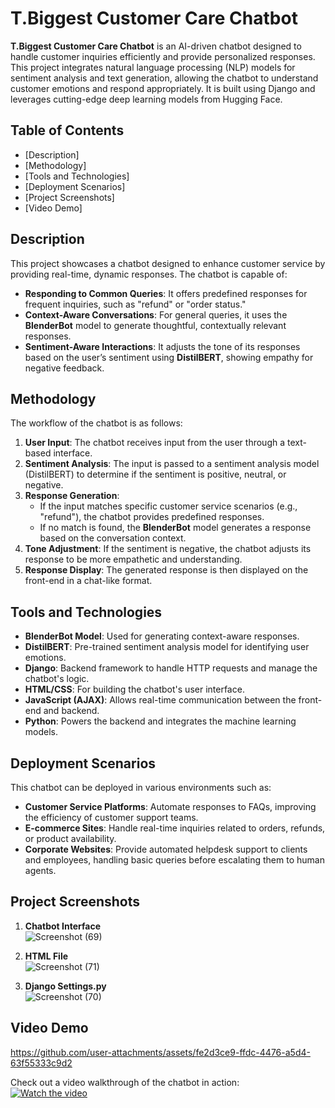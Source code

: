 # T.Biggest Customer Care Chatbot

**T.Biggest Customer Care Chatbot** is an AI-driven chatbot designed to handle customer inquiries efficiently and provide personalized responses. This project integrates natural language processing (NLP) models for sentiment analysis and text generation, allowing the chatbot to understand customer emotions and respond appropriately. It is built using Django and leverages cutting-edge deep learning models from Hugging Face.

## Table of Contents

- [Description]
- [Methodology]
- [Tools and Technologies]
- [Deployment Scenarios]
- [Project Screenshots]
- [Video Demo]

## Description

This project showcases a chatbot designed to enhance customer service by providing real-time, dynamic responses. The chatbot is capable of:
- **Responding to Common Queries**: It offers predefined responses for frequent inquiries, such as "refund" or "order status."
- **Context-Aware Conversations**: For general queries, it uses the **BlenderBot** model to generate thoughtful, contextually relevant responses.
- **Sentiment-Aware Interactions**: It adjusts the tone of its responses based on the user’s sentiment using **DistilBERT**, showing empathy for negative feedback.

## Methodology

The workflow of the chatbot is as follows:

1. **User Input**: The chatbot receives input from the user through a text-based interface.
2. **Sentiment Analysis**: The input is passed to a sentiment analysis model (DistilBERT) to determine if the sentiment is positive, neutral, or negative.
3. **Response Generation**:
   - If the input matches specific customer service scenarios (e.g., "refund"), the chatbot provides predefined responses.
   - If no match is found, the **BlenderBot** model generates a response based on the conversation context.
4. **Tone Adjustment**: If the sentiment is negative, the chatbot adjusts its response to be more empathetic and understanding.
5. **Response Display**: The generated response is then displayed on the front-end in a chat-like format.

## Tools and Technologies

- **BlenderBot Model**: Used for generating context-aware responses.
- **DistilBERT**: Pre-trained sentiment analysis model for identifying user emotions.
- **Django**: Backend framework to handle HTTP requests and manage the chatbot's logic.
- **HTML/CSS**: For building the chatbot's user interface.
- **JavaScript (AJAX)**: Allows real-time communication between the front-end and backend.
- **Python**: Powers the backend and integrates the machine learning models.

## Deployment Scenarios

This chatbot can be deployed in various environments such as:

- **Customer Service Platforms**: Automate responses to FAQs, improving the efficiency of customer support teams.
- **E-commerce Sites**: Handle real-time inquiries related to orders, refunds, or product availability.
- **Corporate Websites**: Provide automated helpdesk support to clients and employees, handling basic queries before escalating them to human agents.

## Project Screenshots

1. **Chatbot Interface**  
![Screenshot (69)](https://github.com/user-attachments/assets/7d35d0c8-1622-4c84-9ed6-d1c37fa6f359)

2. **HTML File**  
![Screenshot (71)](https://github.com/user-attachments/assets/3475fe24-0652-4a23-adaf-772e85d860d8)

3. **Django Settings.py**   
![Screenshot (70)](https://github.com/user-attachments/assets/01539963-2257-4cbd-ab63-c28a3fadf159)

## Video Demo


https://github.com/user-attachments/assets/fe2d3ce9-ffdc-4476-a5d4-63f55333c9d2


Check out a video walkthrough of the chatbot in action:  
[![Watch the video]([https://img.youtube.com/vi/your_video_id/maxresdefault.jpg)](https://www.youtube.com/watch?v=your_video_id](https://www.linkedin.com/posts/tobiloba-oluwadamilare-a850b0223_chatbot-transferlearning-machinelearning-activity-7246428122676346880-fwco?utm_source=share&utm_medium=member_desktop))
